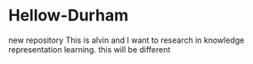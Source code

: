 # Hellow-Durham
new repository 
This is alvin and I want to research in knowledge representation learning.
this will be different
